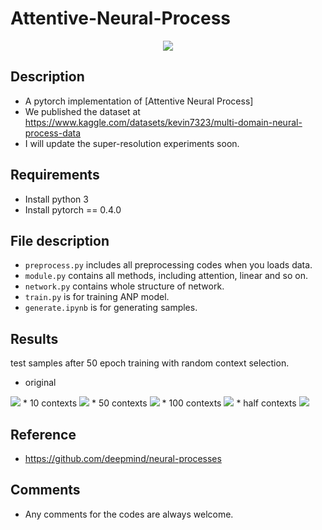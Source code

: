 # Attentive-Neural-Process
<p align="center">
<img src="pngs/anp.png">
</p>

## Description
* A pytorch implementation of [Attentive Neural Process]
* We published the dataset at https://www.kaggle.com/datasets/kevin7323/multi-domain-neural-process-data
* I will update the super-resolution experiments soon.

## Requirements
  * Install python 3
  * Install pytorch == 0.4.0

## File description
  * `preprocess.py` includes all preprocessing codes when you loads data.
  * `module.py` contains all methods, including attention, linear and so on.
  * `network.py` contains whole structure of network.
  * `train.py` is for training ANP model.
  * `generate.ipynb` is for generating samples.

## Results
test samples after 50 epoch training with random context selection.

* original 
<img src="pngs/original.png">
* 10 contexts 
<img src="pngs/result_10.png">
* 50 contexts 
<img src="pngs/result_50.png">
* 100 contexts 
<img src="pngs/result_100.png">
* half contexts 
<img src="pngs/result_half.png">


## Reference
  * https://github.com/deepmind/neural-processes

## Comments
  * Any comments for the codes are always welcome.
